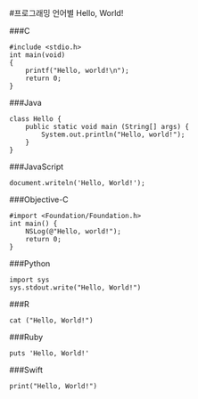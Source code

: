 #프로그래밍 언어별 Hello, World!

###C
```
#include <stdio.h>
int main(void)
{
	printf("Hello, world!\n");
	return 0;
}
```


###Java
```
class Hello {
	public static void main (String[] args) {
		System.out.println("Hello, world!");
	}
}
```

###JavaScript
```
document.writeln('Hello, World!');
```


###Objective-C
```
#import <Foundation/Foundation.h>
int main() {
	NSLog(@"Hello, world!");
	return 0;
}
```

###Python
```
import sys
sys.stdout.write("Hello, World!")
```

###R
```
cat ("Hello, World!")
```

###Ruby
```
puts 'Hello, World!'
```

###Swift
```
print("Hello, World!")
```


